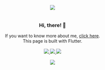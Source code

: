 <div align=center>
	<img src="https://capsule-render.vercel.app/api?type=wave&color=auto&height=200&section=header&text=Ethan-OH's%20Github&fontSize=50" />
</div>
<br>
<div align=center>
	<h3>Hi, there! 👋</h3>
</div>
<div align=center>
	If you want to know more about me, <a href="http://ethan-oh.github.io">click here</a>.
	<br>This page is built with Flutter.
</div>

<br>

<div align=center>
	<a href="mailto:osm6227@gmail.com">
		<img src="https://img.shields.io/badge/GMail-4285F4?style=for-the-badge&logo=Google&logoColor=white" />
	</a>
	<a href="https://ethan-oh.notion.site/dfc9c2edcc1345cb90d11d4261bd0a79?pvs=4">
		<img src="https://img.shields.io/badge/Notion-000000?style=for-the-badge&logo=Notion&logoColor=white" />
	</a>
	<a href="https://www.youtube.com/@ethan-oh">
		<img src="https://img.shields.io/badge/Youtube-EE0000?style=for-the-badge&logo=Youtube&logoColor=white" />
	</a>
	<br>
</div>
<br>
<div align=center>
	<!--Hits 설정 -->
<a href="https://github.com/Ethan-OH">
	<img src="https://hits.seeyoufarm.com/api/count/incr/badge.svg?url=https%3A%2F%2Fgithub.com%2FEthan-OH&count_bg=%2379C83D&title_bg=%23555555&icon=&icon_color=%23E7E7E7&title=hits&edge_flat=false"/>
</a>
<br>
<br>
